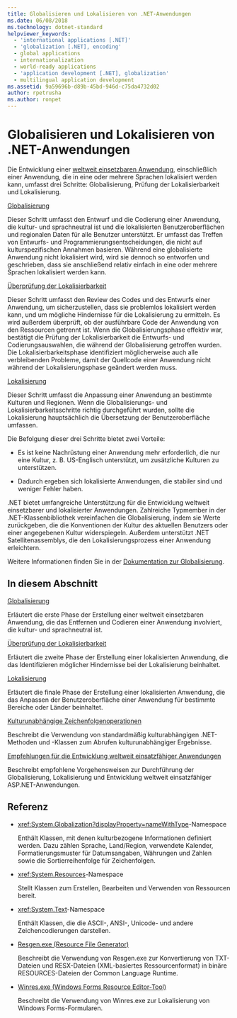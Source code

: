 ```yaml
---
title: Globalisieren und Lokalisieren von .NET-Anwendungen
ms.date: 06/08/2018
ms.technology: dotnet-standard
helpviewer_keywords:
  - 'international applications [.NET]'
  - 'globalization [.NET], encoding'
  - global applications
  - internationalization
  - world-ready applications
  - 'application development [.NET], globalization'
  - multilingual application development
ms.assetid: 9a59696b-d89b-45bd-946d-c75da4732d02
author: rpetrusha
ms.author: ronpet
---
```

# <a name="globalizing-and-localizing-net-applications"></a>Globalisieren und Lokalisieren von .NET-Anwendungen

Die Entwicklung einer [weltweit einsetzbaren Anwendung](https://msdn.microsoft.com/goglobal/bb978433.aspx), einschließlich einer Anwendung, die in eine oder mehrere Sprachen lokalisiert werden kann, umfasst drei Schritte: Globalisierung, Prüfung der Lokalisierbarkeit und Lokalisierung.

[Globalisierung](globalization.md)

Dieser Schritt umfasst den Entwurf und die Codierung einer Anwendung, die kultur- und sprachneutral ist und die lokalisierten Benutzeroberflächen und regionalen Daten für alle Benutzer unterstützt. Er umfasst das Treffen von Entwurfs- und Programmierungsentscheidungen, die nicht auf kulturspezifischen Annahmen basieren. Während eine globalisierte Anwendung nicht lokalisiert wird, wird sie dennoch so entworfen und geschrieben, dass sie anschließend relativ einfach in eine oder mehrere Sprachen lokalisiert werden kann.

[Überprüfung der Lokalisierbarkeit](localizability-review.md)

Dieser Schritt umfasst den Review des Codes und des Entwurfs einer Anwendung, um sicherzustellen, dass sie problemlos lokalisiert werden kann, und um mögliche Hindernisse für die Lokalisierung zu ermitteln. Es wird außerdem überprüft, ob der ausführbare Code der Anwendung von den Ressourcen getrennt ist. Wenn die Globalisierungsphase effektiv war, bestätigt die Prüfung der Lokalisierbarkeit die Entwurfs- und Codierungsauswahlen, die während der Globalisierung getroffen wurden. Die Lokalisierbarkeitsphase identifiziert möglicherweise auch alle verbleibenden Probleme, damit der Quellcode einer Anwendung nicht während der Lokalisierungsphase geändert werden muss.

[Lokalisierung](localization.md)

Dieser Schritt umfasst die Anpassung einer Anwendung an bestimmte Kulturen und Regionen. Wenn die Globalisierungs- und Lokalisierbarkeitsschritte richtig durchgeführt wurden, sollte die Lokalisierung hauptsächlich die Übersetzung der Benutzeroberfläche umfassen.

Die Befolgung dieser drei Schritte bietet zwei Vorteile:

-   Es ist keine Nachrüstung einer Anwendung mehr erforderlich, die nur eine Kultur, z. B. US-Englisch unterstützt, um zusätzliche Kulturen zu unterstützen.

-   Dadurch ergeben sich lokalisierte Anwendungen, die stabiler sind und weniger Fehler haben.

.NET bietet umfangreiche Unterstützung für die Entwicklung weltweit einsetzbarer und lokalisierter Anwendungen. Zahlreiche Typmember in der .NET-Klassenbibliothek vereinfachen die Globalisierung, indem sie Werte zurückgeben, die die Konventionen der Kultur des aktuellen Benutzers oder einer angegebenen Kultur widerspiegeln. Außerdem unterstützt .NET Satellitenassemblys, die den Lokalisierungsprozess einer Anwendung erleichtern.

Weitere Informationen finden Sie in der [Dokumentation zur Globalisierung](/globalization/).

## <a name="in-this-section"></a>In diesem Abschnitt

[Globalisierung](globalization.md)

Erläutert die erste Phase der Erstellung einer weltweit einsetzbaren Anwendung, die das Entfernen und Codieren einer Anwendung involviert, die kultur- und sprachneutral ist.

[Überprüfung der Lokalisierbarkeit](localizability-review.md)

Erläutert die zweite Phase der Erstellung einer lokalisierten Anwendung, die das Identifizieren möglicher Hindernisse bei der Lokalisierung beinhaltet.

[Lokalisierung](localization.md)

Erläutert die finale Phase der Erstellung einer lokalisierten Anwendung, die das Anpassen der Benutzeroberfläche einer Anwendung für bestimmte Bereiche oder Länder beinhaltet.

[Kulturunabhängige Zeichenfolgenoperationen](culture-insensitive-string-operations.md)

Beschreibt die Verwendung von standardmäßig kulturabhängigen .NET-Methoden und -Klassen zum Abrufen kulturunabhängiger Ergebnisse.

[Empfehlungen für die Entwicklung weltweit einsatzfähiger Anwendungen](best-practices-for-developing-world-ready-apps.md)

Beschreibt empfohlene Vorgehensweisen zur Durchführung der Globalisierung, Lokalisierung und Entwicklung weltweit einsatzfähiger ASP.NET-Anwendungen.

## <a name="reference"></a>Referenz

- <xref:System.Globalization?displayProperty=nameWithType>-Namespace

   Enthält Klassen, mit denen kulturbezogene Informationen definiert werden. Dazu zählen Sprache, Land/Region, verwendete Kalender, Formatierungsmuster für Datumsangaben, Währungen und Zahlen sowie die Sortierreihenfolge für Zeichenfolgen.

- <xref:System.Resources>-Namespace

   Stellt Klassen zum Erstellen, Bearbeiten und Verwenden von Ressourcen bereit.

- <xref:System.Text>-Namespace

   Enthält Klassen, die die ASCII-, ANSI-, Unicode- und andere Zeichencodierungen darstellen.

- [Resgen.exe (Resource File Generator)](../../../docs/framework/tools/resgen-exe-resource-file-generator.md)

   Beschreibt die Verwendung von Resgen.exe zur Konvertierung von TXT-Dateien und RESX-Dateien (XML-basiertes Ressourcenformat) in binäre RESOURCES-Dateien der Common Language Runtime.

- [Winres.exe (Windows Forms Resource Editor-Tool)](../../../docs/framework/tools/winres-exe-windows-forms-resource-editor.md)

   Beschreibt die Verwendung von Winres.exe zur Lokalisierung von Windows Forms-Formularen.
